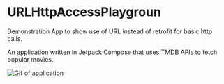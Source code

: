 # URLHttpAccessPlaygroun

Demonstration App to show use of URL instead of retrofit for basic http calls.

An application written in Jetpack Compose that uses TMDB APIs to fetch popular movies.

![Gif of application](https://media.giphy.com/media/CmboBwhxY5C2G9ITC2/giphy.gif)
